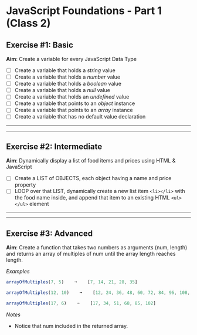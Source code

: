 # JavaScript Foundations - Part 1 (Class 2)

## Exercise #1: Basic

**Aim**: Create a variable for every JavaScript Data Type

- [ ] Create a variable that holds a _string_ value
- [ ] Create a variable that holds a _number_ value
- [ ] Create a variable that holds a _boolean_ value
- [ ] Create a variable that holds a _null_ value
- [ ] Create a variable that holds an _undefined_ value
- [ ] Create a variable that points to an _object_ instance
- [ ] Create a variable that points to an _array_ instance
- [ ] Create a variable that has no default value declaration

---

---

## Exercise #2: Intermediate

**Aim**: Dynamically display a list of food items and prices using HTML & JavaScript

- [ ] Create a LIST of OBJECTS, each object having a name and price property
- [ ] LOOP over that LIST, dynamically create a new list item `<li></li>` with the food name inside, and append that item to an existing HTML `<ul></ul>` element

---

---

## Exercise #3: Advanced

**Aim**: Create a function that takes two numbers as arguments (num, length) and returns an array of multiples of num until the array length reaches length.

_Examples_

```js
arrayOfMultiples(7, 5)    ➞    [7, 14, 21, 28, 35]

arrayOfMultiples(12, 10)    ➞    [12, 24, 36, 48, 60, 72, 84, 96, 108, 120]

arrayOfMultiples(17, 6)    ➞    [17, 34, 51, 68, 85, 102]
```

_Notes_

- Notice that num included in the returned array.
